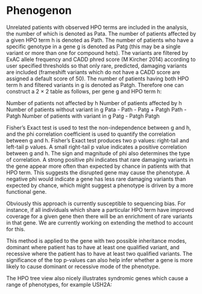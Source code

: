# Phenogenon

Unrelated patients with observed HPO terms are included in the analysis, the number of which is denoted as Pata. The number of patients affected by a given HPO term h is denoted as Path. The number of patients who have a specific genotype in a gene g is denoted as Patg (this may be a single variant or more than one for compound hets). The variants are filtered by ExAC allele frequency and CADD phred score  (M Kircher 2014) according to user specified thresholds so that only rare, predicted, damaging variants are included (frameshift variants which do not have a CADD score are assigned a default score of 50). The number of patients having both HPO term h and filtered variants in g is denoted as Patgh.
Therefore one can construct a 2 × 2 table as follows, per gene g and HPO term h:

Number of patients not affected by h
Number of patients affected by h
Number of patients without variant in g
Pata - Path - Patg + Patgh
Path - Patgh
Number of patients with variant in g
Patg - Patgh
Patgh


Fisher’s Exact test is used to test the non-independence between g and h, and the phi correlation coefficient is used to quantify the correlation between g and h. Fisher’s Exact test produces two p values: right-tail and left-tail p values. A small right-tail p value indicates a positive correlation between g and h. The sign and magnitude of phi also determines the type of correlation. A strong positive phi indicates that rare damaging variants in the gene appear more often than expected by chance in patients with that HPO term.  This suggests the disrupted gene may cause the phenotype. A negative phi would indicate a gene has less rare damaging variants than expected by chance, which might suggest a phenotype is driven by a more functional gene.


Obviously this approach is currently susceptible to sequencing bias.  For instance, if all individuals which share a particular HPO term have improved coverage for a given gene then there will be an enrichment of rare variants in that gene.  We are currently working on extending the method to account for this.


This method is applied to the gene with two possible inheritance modes, dominant where patient has to have at least one qualified variant, and recessive where the patient has to have at least two qualified variants. The significance of the top p-values can also help infer whether a gene is more likely to cause dominant or recessive mode of the phenotype.


The HPO tree view also nicely illustrates syndromic genes which cause a range of phenotypes, for example USH2A:



